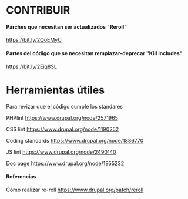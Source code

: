 CONTRIBUIR
=================

#### Parches que necesitan ser actualizados "Reroll"
https://bit.ly/2QoEMyU

#### Partes del código que se necesitan remplazar-deprecar "Kill includes"
https://bit.ly/2Eiq8SL

Herramientas útiles
=================
Para revizar que el código cumple los standares

PHPlint https://www.drupal.org/node/2571965

CSS lint https://www.drupal.org/node/1190252

Coding standards https://www.drupal.org/node/1886770

JS lint https://www.drupal.org/node/2490140

Doc page https://www.drupal.org/node/1955232

#### Referencias
Cómo realizar re-roll
https://www.drupal.org/patch/reroll

